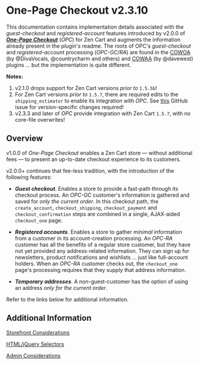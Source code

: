 # One-Page Checkout v2.3.10

This documentation contains implementation details associated with the *guest-checkout* and *registered-account* features introduced by v2.0.0 of [***One-Page Checkout***](https://github.com/lat9/one_page_checkout) (*OPC*) for Zen Cart and augments the information already present in the plugin's readme. The roots of OPC's *guest-checkout* and *registered-account* processing (*OPC-GC/RA*) are found in the [COWOA](https://www.zen-cart.com/showthread.php?196995-COWOA-%28for-ZC-v1-5-x%29) (by @DivaVocals, @countrycharm and others) and [COWAA](https://www.zen-cart.com/downloads.php?do=file&id=2131) (by @davewest) plugins &hellip; but the implementation is quite different.

**Notes:** 


1. v2.1.0 drops support for Zen Cart versions _prior to_ `1.5.5b`!
2. For Zen Cart versions *prior to* `1.5.7`, there are required edits to the `shipping_estimator` to enable its integration with _OPC_.  See [this](https://github.com/lat9/one_page_checkout/issues/193) GitHub issue for version-specific changes required!
3. v2.3.3 and later of *OPC* provide integration with Zen Cart `1.5.7`, with no core-file overwrites!

## Overview ##

v1.0.0 of *One-Page Checkout* enables a Zen Cart store &mdash; without additional fees &mdash; to present an up-to-date checkout experience to its customers. 

v2.0.0+ continues that fee-less tradition, with the introduction of the following features:

- ***Guest checkout***. Enables a store to provide a fast-path through its checkout process.  An *OPC-GC* customer's information is gathered and saved for *only the current order*.  In this checkout path, the `create_account`, `checkout_shipping`, `checkout_payment` and `checkout_confirmation` steps are combined in a single, AJAX-aided `checkout_one` page.

- ***Registered accounts***.  Enables a store to gather *minimal* information from a customer in its account-creation processing.  An *OPC-RA* customer has all the benefits of a regular store customer, but they have not yet provided any address-related information.  They can sign up for newsletters, product notifications and wishlists &hellip; just like full-account holders.  When an *OPC-RA* customer checks out, the `checkout_one` page's processing requires that they supply that address information.

- ***Temporary addresses***.  A non-guest-customer has the option of using an address *only for the current order*.  

Refer to the links below for additional information.

## Additional Information ###

[Storefront Considerations](pages/storefront.md)

[HTML/jQuery Selectors](pages/jquery_selectors.md)

[Admin Considerations](pages/admin.md)
